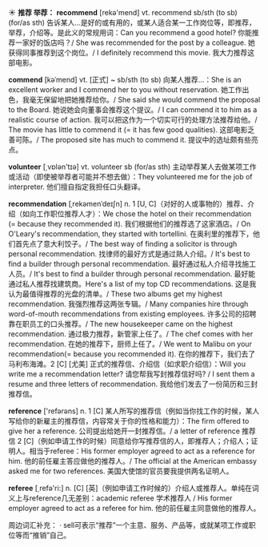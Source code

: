 ☀ <span class="category">**推荐 举荐：**</span>
<span class="vocabulary">**recommend**</span> [rekə'mend] 
<span class="definition">vt. recommend sb/sth (to sb) (for/as sth) 告诉某人…是好的或有用的，或某人适合某一工作岗位等，即推荐，举荐，介绍等。是此义的常规用词：</span>Can you recommend a good hotel? 你能推荐一家好的饭店吗？/ She was recommended for the post by a colleague. 她获得同事推荐到这个岗位。/ I definitely recommend this movie. 我大力推荐这部电影。
           
<span class="vocabulary">**commend**</span> [kəˈmend]
<span class="definition">vt. [正式] ~ sb/sth (to sb) 向某人推荐…：</span>She is an excellent worker and I commend her to you without reservation. 她工作出色，我毫无保留地把她推荐给你。/ She said she would commend the proposal to the Board. 她说她会向董事会推荐这个提议。/ I can commend it to him as a realistic course of action. 我可以把这作为一个切实可行的处理方法推荐给他。/ The movie has little to commend it (= it has few good qualities). 这部电影乏善可陈。/ The proposed site has much to commend it. 提议中的选址颇有些亮点。

<span class="vocabulary">**volunteer**</span> [͵vɒlən'tɪə] 
<span class="definition">vt. volunteer sb (for/as sth) 主动举荐某人去做某项工作或活动（即使被举荐者可能并不想去做）：</span>They volunteered me for the job of interpreter. 他们擅自指定我担任口头翻译。
           
<span class="vocabulary">**recommendation**</span> [ˌrekəmenˈdeɪʃn]
<span class="definition">n. 1 [U, C]（对好的人或事物的）推荐、介绍（如向工作职位推荐人才）：</span>We chose the hotel on their recommendation (= because they recommended it). 我们根据他们的推荐选了这家酒店。/ On O'Leary's recommendation, they started with tortellini. 在奥利里的推荐下，他们首先点了意大利饺子。/ The best way of finding a solicitor is through personal recommendation. 找律师的最好方式是通过熟人介绍。/ It's best to find a builder through personal recommendation. 最好通过私人介绍寻找施工人员。/ It's best to find a builder through personal recommendation. 最好能通过私人推荐找建筑商。Here's a list of my top CD recommendations. 这是我认为最值得推荐的光盘的清单。/ These two albums get my highest recommendation. 我强烈推荐这两张专辑。/ Many companies hire through word-of-mouth recommendations from existing employees. 许多公司的招聘靠在职员工的口头推荐。/ The new housekeeper came on the highest recommendation. 通过极力推荐，新管家上任了。/ The chef comes with her recommendation. 在她的推荐下，厨师上任了。/ We went to Malibu on your recommendation(= because you recommended it). 在你的推荐下，我们去了马利布海滩。<span class="definition">2 [C] [尤美] 正式的推荐信、介绍信（如求职介绍信）：</span>Will you write me a recommendation letter? 请您帮我写封推荐信好吗? / I sent them a resume and three letters of recommendation. 我给他们发去了一份简历和三封推荐信。

<span class="vocabulary">**reference**</span> ['refərəns] 
<span class="definition">n. 1 [C] 某人所写的推荐信（例如当你找工作的时候，某人写给你的新雇主的推荐信，内容常关于你的性格和能力）：</span>The firm offered to give her a reference. 公司提出给她开一封推荐信。/ a letter of reference 推荐信 <span class="definition">2 [C]（例如申请工作的时候）同意给你写推荐信的人，即推荐人；介绍人；证明人。相当于referee：</span>His former employer agreed to act as a reference for him. 他的前任雇主答应做他的推荐人。/ The official at the American embassy asked me for two references. 美国大使馆的官员要我提供两名证明人。

<span class="vocabulary">**referee**</span> [͵refə'ri:] 
<span class="definition">n. [C] [英]（例如申请工作时候的）介绍人或推荐人。单纯在词义上与reference几无差别：</span>academic referee 学术推荐人 / His former employer agreed to act as a referee for him. 他的前任雇主同意做他的推荐人。

周边词汇补充：
· sell可表示“推荐”一个主意、服务、产品等，或就某项工作或职位等而“推销”自己。
